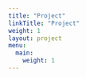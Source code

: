 ```yaml
---
title: "Project"
linkTitle: "Project"
weight: 1
layout: project
menu:
  main:
    weight: 1
---
```

